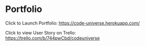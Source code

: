 # Portfolio
Click to Launch Portfolio:  <https://code-universe.herokuapp.com/>   

Click to view User Story on Trello: <https://trello.com/b/744pwCbd/codeuniverse>
